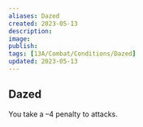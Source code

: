 ```yaml
---
aliases: Dazed
created: 2023-05-13
description: 
image: 
publish: 
tags: [13A/Combat/Conditions/Dazed]
updated: 2023-05-13
---
```


## Dazed

You take a –4 penalty to attacks.